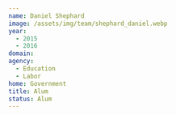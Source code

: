 ```yaml
---
name: Daniel Shephard
image: /assets/img/team/shephard_daniel.webp
year: 
  - 2015
  - 2016
domain:
agency:
  - Education
  - Labor
home: Government
title: Alum
status: Alum
---
```


